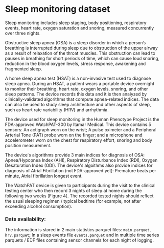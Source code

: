 # Sleep monitoring dataset  

Sleep monitoring includes sleep staging, body positioning, respiratory events, heart rate, oxygen saturation and snoring, measured concurrently over three nights.

Obstructive sleep apnea (OSA) is a sleep disorder in which a person’s breathing is interrupted during sleep due to obstruction of the upper airway as a result of relaxation of the throat muscles. This obstruction can lead to pauses in breathing for short periods of time, which can cause loud snoring, reduction in the  blood oxygen levels, stress response, awakening and fragmented sleep.

A home sleep apnea test (HSAT) is a non-invasive test used to diagnose sleep apnea. During an HSAT, a patient wears a portable device overnight to monitor their breathing, heart rate, oxygen levels, snoring, and other sleep patterns. The device records this data and it is then analyzed by clinically-validated algorithms that compute apnea-related indices. The data can also be used to study sleep architecture and other aspects of sleep, such as heart rate variability (HRV) and arrhythmia.

The device used for sleep monitoring in the Human Phenotype Project is the FDA-approved WatchPAT-300 by Itamar Medical. This device contains 5 sensors: An actigraph worn on the wrist; A pulse oximeter and a Peripheral Arterial Tone (PAT) probe worn on the finger; and a microphone and accelerometer worn on the chest for respiratory effort, snoring and body position measurement.

The device's algorithms provide 3 main indices for diagnosis of OSA: Apnea/Hypopnea Index (AHI), Respiratory Disturbance Index (RDI), Oxygen Desaturation Index (ODI). The device's algoithms also provide indices for diagnosis of Atrial Fibrillation (not FDA-approved yet): Premature beats per minute, Atrial fibrillation longest event.

The WatchPAT device is given to participants during the visit to the clinical testing center who then record 3 nights of sleep at home during the following two weeks (Figure 4). The recorded tested nights should reflect the usual sleeping regimen / typical bedtime (for example, not after exceeding alcohol consumption).

### Data availability:
The information is stored in 2 main statistics parquet files: `main.parquet`, `hrv.parquet`; In a sleep events file `events.parquet` and in multiple time series parquets / EDF files containing sensor channels for each night of logging.